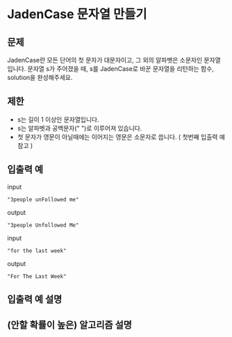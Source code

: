 # JadenCase 문자열 만들기

## 문제

JadenCase란 모든 단어의 첫 문자가 대문자이고, 그 외의 알파벳은 소문자인 문자열입니다. 문자열 s가 주어졌을 때, s를 JadenCase로 바꾼 문자열을 리턴하는 함수, solution을 완성해주세요.


## 제한 

- s는 길이 1 이상인 문자열입니다.
- s는 알파벳과 공백문자(" ")로 이루어져 있습니다.
- 첫 문자가 영문이 아닐때에는 이어지는 영문은 소문자로 씁니다. ( 첫번째 입출력 예 참고 )

## 입출력 예

input
``` 
"3people unFollowed me"	
```
output
``` 
"3people Unfollowed Me"
```

input
``` 
"for the last week"	
```
output
``` 
"For The Last Week"
```

## 입출력 예 설명


## (안할 확률이 높은) 알고리즘 설명